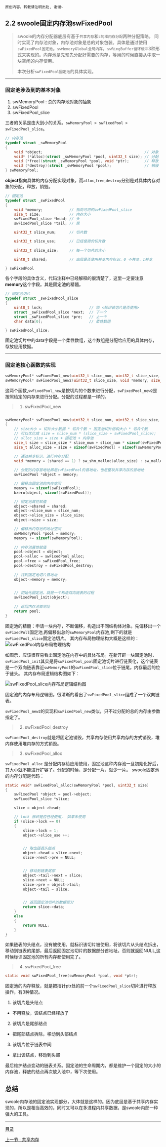 ```
原创内容，转载请注明出处, 谢谢~
```

## 2.2 swoole固定内存池swFixedPool

> swoole的内存分配器底层有基于`共享内存`和`c的堆内存分配`两种分配策略。
> 同时实现了内存池对象，内存池对象是总的对象包装。具体是通过使用`swFixedPool固定池`，`swMemoryGlobal全局内存`，`swRingBuffer循环缓冲`3种形式来实现的。内存池是先预先分配好需要的内存，等用的时候直接从中取一块空闲的内存使用。
> 
> 本次分析`swFixedPool固定池`的具体实现。


***

### 固定池涉及到的基本对象

1. swMemoryPool : 总的内存池对象的抽象
2. swFixedPool
3. swFixedPool_slice

三者的关系是由大到小的关系。`swMemoryPool > swFixedPool > swFixedPool_slice`。

```c
// 内存池
typedef struct _swMemoryPool
{
	void *object;                                              // 对象
	void* (*alloc)(struct _swMemoryPool *pool, uint32_t size); // 分配
	void (*free)(struct _swMemoryPool *pool, void *ptr);       // 释放
	void (*destroy)(struct _swMemoryPool *pool);               // 销毁
} swMemoryPool;

```
**object**指向具体的内存分配实现对象，而`alloc`,`free`,`destroy`分别是对具体内存对象的分配，释放，销毁。

```c
// 固定池
typedef struct _swFixedPool
{
    void *memory;            // 指向可用的swFixedPool_slice
    size_t size;             // 内存大小
    swFixedPool_slice *head; // 头
    swFixedPool_slice *tail; // 尾

    uint32_t slice_num;      // 切片数

    uint32_t slice_use;      // 已经使用的切片数
    
    uint32_t slice_size;     // 每一个切片的大小

    uint8_t shared;          // 底层是否使用共享内存标识，0 不共享，1共享

} swFixedPool
```
各个字段的具体含义，代码注释中已经解释的很清楚了，这里一定要注意**memory**这个字段。其是固定池的精髓。

```c
// 固定池切片
typedef struct _swFixedPool_slice
{
    uint8_t lock;                     // 锁 <标识该切片是否使用>
    struct _swFixedPool_slice *next;  // 下一个
    struct _swFixedPool_slice *pre;   // 上一个
    char data[0];                     // 柔性数组

} swFixedPool_slice;                  
```
固定池切片中的data字段是一个柔性数组，这个数组是分配给应用的具体内存，存放应用数据。


***

### 固定池核心函数的实现

```c
swMemoryPool* swFixedPool_new(uint32_t slice_num, uint32_t slice_size, uint8_t shared);
swMemoryPool* swFixedPool_new2(uint32_t slice_size, void *memory, size_t size);
```
这两个函数,`swFixedPool_new`是按切片的个数来进行分配，`swFixedPool_new2`是按照给定的内存来进行分配。分配的过程都是一样的。

> 1. swFixedPool_new

```c

swMemoryPool* swFixedPool_new(uint32_t slice_num, uint32_t slice_size, uint8_t shared)
{
    // size大小 = 切片大小数据 * 切片个数 + 固定池切片结构大小 * 切片个数
    // 可以优化成 size = slice_num * (slice_size + swFixedPool_slice);
    // alloc_size = size + 固定池 + 内存池
    size_t size = slice_size * slice_num + slice_num * sizeof(swFixedPool_slice);
    size_t alloc_size = size + sizeof(swFixedPool) + sizeof(swMemoryPool);

    // 通过共享标识，进行内存分配
    void *memory = (shared == 1) ? sw_shm_malloc(alloc_size) : sw_malloc(alloc_size);
    
    // 分配的内存首地址即是swFixedPool的首地址，也是整块共享内存的首地址
    swFixedPool *object = memory;

    // 偏移出固定池的内存空间
    memory += sizeof(swFixedPool);
    bzero(object, sizeof(swFixedPool));

    // 固定池属性赋值
    object->shared = shared;
    object->slice_num = slice_num;
    object->slice_size = slice_size;
    object->size = size;

    // 偏移出内存池的地址空间
    swMemoryPool *pool = memory;
    memory += sizeof(swMemoryPool);
    
    // 内存池属性赋值
    pool->object = object;
    pool->alloc = swFixedPool_alloc;
    pool->free = swFixedPool_free;
    pool->destroy = swFixedPool_destroy;
    
    // 找到固定池切片首地址
    object->memory = memory;

   
    // 初始化固定池，就是一个构造双向链表的过程
    swFixedPool_init(object);
  
    // 返回内存池首地址
    return pool;
}
```
固定池的精髓：申请一块内存，不断偏移，构造出不同结构体对象。先偏移出一个`swFixedPoll`固定池,再偏移出总的`swMemoryPool`内存池,剩下的就是`swFixedPool_slice`固定池切片。
其内存布局物理结构大概是这样的：
![swFixedPool内存布局物理结构](https://raw.githubusercontent.com/aizsfgk/za/master/swoole/swFixedPool_physics.jpg)

如图示，应该很容易看出固定池在内存中的具体布局。在新开辟一块固定池时，`swFixedPool_init`其实是将`swFixedPool_pool`固定池切片进行链表化，这个链表是一个双向链表靠近`swMemoryPool`的`swFixedPool_slice`位于链尾，内存最后的位于链头。
其内存布局逻辑结构图如下：

![swFixedPool_slice内存布局逻辑结构图](https://raw.githubusercontent.com/aizsfgk/za/master/swoole/swFixedPool_logic.jpg)

固定池的内存布局逻辑图，很清晰的看出了`swFixedPool_slice`组成了一个双向链表。

`swFixedPool_new2`的实现和`swFixedPool_new`类似，只不过分配的总的内存由参数指定了。

> 2. swFixedPool_destroy

`swFixedPool_destroy`就是将固定池销毁，共享内存使用共享内存的方式销毁，堆内存使用堆内存的方式销毁。

> 3. swFixedPool_alloc

`swFixedPool_alloc` 是分配内存给应用使用，固定池这种内存池一旦初始化好后，其大小就不能进行扩容了。分配的时候，是分配一片，就少一片。
swoole固定池的内存分配是代码：

```c
static void* swFixedPool_alloc(swMemoryPool *pool, uint32_t size)
{
    swFixedPool *object = pool->object;
    swFixedPool_slice *slice;

    slice = object->head;

    // lock 标识是否已经使用， 如果未使用
    if (slice->lock == 0)
    {
        slice->lock = 1;
        object->slice_use ++;


        // 取出链表头结点
        object->head = slice->next;
        slice->next->pre = NULL;


        // 移动到链表尾部
        object->tail->next = slice;
        slice->next = NULL;
        slice->pre = object->tail;
        object->tail = slice;


        // 返回固定池切片的数据部分
        return slice->data;
    }
    else
    {
        return NULL;
    }
}
```
如果链表的头结点，没有被使用，就标识该切片被使用，将该切片从头结点拆出，移动到链表的尾部，最后返回固定池切片的数据部分首地址。否则就返回NULL,这时候标识固定池的所有内存都使用完了。

> 4. swFixedPool_free

```c
static void swFixedPool_free(swMemoryPool *pool, void *ptr);
```
固定池的内存释放，就是把指针ptr处的前一个`swFixedPool_slice`切片进行释放操作，有3种情况。

1. 该切片是头结点
  * 不用释放，该结点已经释放了
2. 该切片是尾部结点
  * 把尾部结点拆除，移动到头部结点
3. 该切片位于链表中间
  * 拿出该结点，移动到头部
  
最后维护结点变动的链表关系。固定池的生命周期内，都是维护一个固定的大小的内存池，释放的结点再次放入池中，等下次使用。


## 总结

swoole内存池的固定池实现部分，大体就是这样的。因为底层是基于共享内存实现的，所以是相当高效的，同时又可以在多进程内共享数据，是swoole内部一种强大的工具。


---

[目录](../README.md)

[上一节 : 共享内存](./01.share_memory.md)

